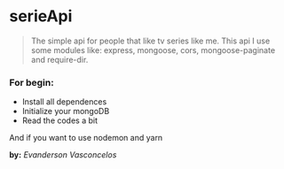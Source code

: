 # serieApi

> The simple api for people that like tv series like me. This api I use some modules like: express, mongoose, cors, mongoose-paginate and require-dir.

### For begin:

- Install all dependences
- Initialize your mongoDB
- Read the codes a bit

And if you want to use nodemon and yarn

**by:** _Evanderson Vasconcelos_
